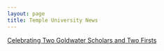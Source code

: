 ```yaml
---
layout: page
title: Temple University News
---
```


[Celebrating Two Goldwater Scholars and Two Firsts](https://news.temple.edu/news/2023-04-21/celebrating-two-goldwater-scholars-and-two-firsts)
